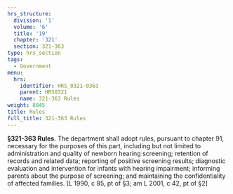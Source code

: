 ```yaml
---
hrs_structure:
  division: '1'
  volume: '6'
  title: '19'
  chapter: '321'
  section: 321-363
type: hrs_section
tags:
  - Government
menu:
  hrs:
    identifier: HRS_0321-0363
    parent: HRS0321
    name: 321-363 Rules
weight: 8045
title: Rules
full_title: 321-363 Rules
---
```

**§321-363 Rules**. The department shall adopt rules, pursuant to chapter 91, necessary for the purposes of this part, including but not limited to administration and quality of newborn hearing screening; retention of records and related data; reporting of positive screening results; diagnostic evaluation and intervention for infants with hearing impairment; informing parents about the purpose of screening; and maintaining the confidentiality of affected families. [L 1990, c 85, pt of §3; am L 2001, c 42, pt of §2]